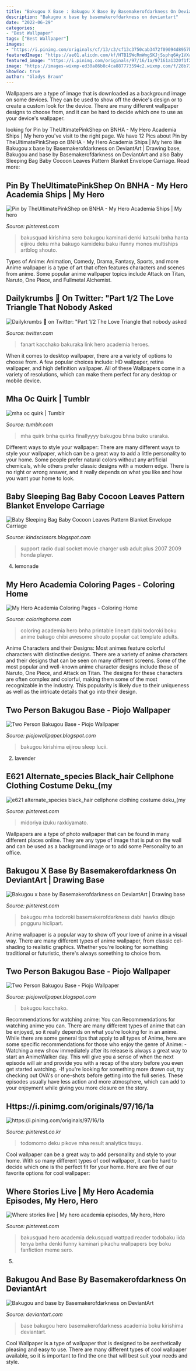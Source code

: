 ```yaml
---
title: "Bakugou X Base : Bakugou X Base By Basemakerofdarkness On Deviantart"
description: "Bakugou x base by basemakerofdarkness on deviantart"
date: "2022-06-29"
categories:
- "Best Wallpaper"
tags: ["Best Wallpaper"]
images:
- "https://i.pinimg.com/originals/cf/13/c3/cf13c3750cab3472f09094d8957badff.jpg"
featuredImage: "https://ae01.alicdn.com/kf/HTB1SWcRmWmgSKJjSsphq6Ay1VXax.jpg"
featured_image: "https://i.pinimg.com/originals/97/16/1a/97161a1320f1f25f91917d88fa4f7775.jpg"
image: "https://images-wixmp-ed30a86b8c4ca887773594c2.wixmp.com/f/28b73908-1e9b-4795-b979-4777337a8cf5/dcvqheo-a97de9fd-fdbd-42a5-879d-566342a25978.png/v1/fill/w_1280,h_721,strp/bakugou_and_base_by_basemakerofdarkness_dcvqheo-fullview.png?token=eyJ0eXAiOiJKV1QiLCJhbGciOiJIUzI1NiJ9.eyJzdWIiOiJ1cm46YXBwOjdlMGQxODg5ODIyNjQzNzNhNWYwZDQxNWVhMGQyNmUwIiwiaXNzIjoidXJuOmFwcDo3ZTBkMTg4OTgyMjY0MzczYTVmMGQ0MTVlYTBkMjZlMCIsIm9iaiI6W1t7ImhlaWdodCI6Ijw9NzIxIiwicGF0aCI6IlwvZlwvMjhiNzM5MDgtMWU5Yi00Nzk1LWI5NzktNDc3NzMzN2E4Y2Y1XC9kY3ZxaGVvLWE5N2RlOWZkLWZkYmQtNDJhNS04NzlkLTU2NjM0MmEyNTk3OC5wbmciLCJ3aWR0aCI6Ijw9MTI4MCJ9XV0sImF1ZCI6WyJ1cm46c2VydmljZTppbWFnZS5vcGVyYXRpb25zIl19.v9m5u-6y9sanMrPT3vcqD4a9tDpGeGr8Wj44J1KkfKI"
ShowToc: true
author: "Gladys Braun"
---
```



Wallpapers are a type of image that is downloaded as a background image on some devices. They can be used to show off the device's design or to create a custom look for the device. There are many different wallpaper designs to choose from, and it can be hard to decide which one to use as your device's wallpaper.

	

		
looking for Pin by TheUltimatePinkShep on BNHA - My Hero Academia Ships | My hero you've visit to the right page. We have 12 Pics about Pin by TheUltimatePinkShep on BNHA - My Hero Academia Ships | My hero like Bakugou x base by Basemakerofdarkness on DeviantArt | Drawing base, Bakugou and base by Basemakerofdarkness on DeviantArt and also Baby Sleeping Bag Baby Cocoon Leaves Pattern Blanket Envelope Carriage. Read more:
		
    
## Pin By TheUltimatePinkShep On BNHA - My Hero Academia Ships | My Hero

<img loading=lazy src="https://i.pinimg.com/originals/cf/13/c3/cf13c3750cab3472f09094d8957badff.jpg" onerror="this.onerror=null;this.src='https://tse3.mm.bing.net/th?id=OIP.R3J83tajYYg-Uxs6-fjlYwHaJ3&amp;pid=15.1';" alt="Pin by TheUltimatePinkShep on BNHA - My Hero Academia Ships | My hero">

_Source: pinterest.com_

>bakusquad kirishima sero bakugou kaminari denki katsuki bnha hanta eijirou deku mha bakugo kamideku baku ifunny monos multiships artblog shouto. 

	

Types of Anime: Animation, Comedy, Drama, Fantasy, Sports, and more
Anime wallpaper is a type of art that often features characters and scenes from anime. Some popular anime wallpaper topics include Attack on Titan, Naruto, One Piece, and Fullmetal Alchemist.

    
## Dailykrumbs 🍞 On Twitter: &quot;Part 1/2 The Love Triangle That Nobody Asked

<img loading=lazy src="https://pbs.twimg.com/media/DiUOqSgUcAIu9Sd.jpg" onerror="this.onerror=null;this.src='https://tse2.mm.bing.net/th?id=OIP.MvFdyfG731AAKuIdybIwuQHaEK&amp;pid=15.1';" alt="Dailykrumbs 🍞 on Twitter: &quot;Part 1/2 The Love Triangle that nobody asked">

_Source: twitter.com_

>fanart kacchako bakuraka link hero academia heroes. 

	

When it comes to desktop wallpaper, there are a variety of options to choose from. A few popular choices include: HD wallpaper, retina wallpaper, and high definition wallpaper. All of these Wallpapers come in a variety of resolutions, which can make them perfect for any desktop or mobile device. 

    
## Mha Oc Quirk | Tumblr

<img loading=lazy src="https://64.media.tumblr.com/369618df908c6d7a9fb27112f299b647/tumblr_p7wlu1NsNA1u74h01o1_1280.png" onerror="this.onerror=null;this.src='https://tse3.mm.bing.net/th?id=OIP.uuGlTBXt7j_c4_W-WteSYgHaFk&amp;pid=15.1';" alt="mha oc quirk | Tumblr">

_Source: tumblr.com_

>mha quirk bnha quirks finallyyyy bakugou bhna buko uraraka. 

	

Different ways to style your wallpaper:
There are many different ways to style your wallpaper, which can be a great way to add a little personality to your home. Some people prefer natural colors without any artificial chemicals, while others prefer classic designs with a modern edge. There is no right or wrong answer, and it really depends on what you like and how you want your home to look.

    
## Baby Sleeping Bag Baby Cocoon Leaves Pattern Blanket Envelope Carriage

<img loading=lazy src="https://ae01.alicdn.com/kf/HTB1SWcRmWmgSKJjSsphq6Ay1VXax.jpg" onerror="this.onerror=null;this.src='https://tse3.mm.bing.net/th?id=OIP.RG0qrpupq1vKCUt6HslkhgHaEj&amp;pid=15.1';" alt="Baby Sleeping Bag Baby Cocoon Leaves Pattern Blanket Envelope Carriage">

_Source: kindscissors.blogspot.com_

>support radio dual socket movie charger usb adult plus 2007 2009 honda player. 

	

4. lemonade 

    
## My Hero Academia Coloring Pages - Coloring Home

<img loading=lazy src="https://coloringhome.com/coloring/4c9/aAE/4c9aAEMyi.jpg" onerror="this.onerror=null;this.src='https://tse3.mm.bing.net/th?id=OIP.VWU3Pnr8Fdybvl9fFN1XvgHaE-&amp;pid=15.1';" alt="My Hero Academia Coloring Pages - Coloring Home">

_Source: coloringhome.com_

>coloring academia hero bnha printable lineart dabi todoroki boku anime bakugo chibi awesome shouto popular cat template adults. 

	

Anime Characters and their Designs: Most animes feature colorful characters with distinctive designs.
There are a variety of anime characters and their designs that can be seen on many different screens. Some of the most popular and well-known anime character designs include those of Naruto, One Piece, and Attack on Titan. The designs for these characters are often complex and colorful, making them some of the most recognizable in the industry. This popularity is likely due to their uniqueness as well as the intricate details that go into their design.

    
## Two Person Bakugou Base - Piojo Wallpaper

<img loading=lazy src="https://i.pinimg.com/originals/c7/ec/12/c7ec12a8157e9c861b84cba1df9c9001.jpg" onerror="this.onerror=null;this.src='https://tse3.mm.bing.net/th?id=OIP.foX1veRDb8YewPP-jsbAfAHaHa&amp;pid=15.1';" alt="Two Person Bakugou Base - Piojo Wallpaper">

_Source: piojowallpaper.blogspot.com_

>bakugou kirishima eijirou sleep lucii. 

	

2. lavender 

    
## E621 Alternate_species Black_hair Cellphone Clothing Costume Deku_(my

<img loading=lazy src="https://i.pinimg.com/736x/c7/3c/4a/c73c4ab474266ed1c3ac0599ca4b3a7f.jpg" onerror="this.onerror=null;this.src='https://tse4.mm.bing.net/th?id=OIP.oDGkjiK9mfFGzvHPa5WJFgHaHU&amp;pid=15.1';" alt="e621 alternate_species black_hair cellphone clothing costume deku_(my">

_Source: pinterest.com_

>midoriya izuku raxkiyamato. 

	



Wallpapers are a type of photo wallpaper that can be found in many different places online. They are any type of image that is put on the wall and can be used as a background image or to add some Personality to an office.

    
## Bakugou X Base By Basemakerofdarkness On DeviantArt | Drawing Base

<img loading=lazy src="https://i.pinimg.com/736x/0c/07/81/0c0781d9745cf83bad4b328b9c0b1884.jpg" onerror="this.onerror=null;this.src='https://tse3.mm.bing.net/th?id=OIP.159_pEBrds5n0bY_KEPYvQHaJY&amp;pid=15.1';" alt="Bakugou x base by Basemakerofdarkness on DeviantArt | Drawing base">

_Source: pinterest.com_

>bakugou mha todoroki basemakerofdarkness dabi hawks dibujo pngguru hiclipart. 

	

Anime wallpaper is a popular way to show off your love of anime in a visual way. There are many different types of anime wallpaper, from classic cel-shading to realistic graphics. Whether you're looking for something traditional or futuristic, there's always something to choice from.

    
## Two Person Bakugou Base - Piojo Wallpaper

<img loading=lazy src="https://www.hanahaki.com/wp-content/uploads/2018/11/Bakugou-Uraraka-4.jpg" onerror="this.onerror=null;this.src='https://tse2.mm.bing.net/th?id=OIP.xzZYV-B4zQgOEfjPDi7lJAHaG4&amp;pid=15.1';" alt="Two Person Bakugou Base - Piojo Wallpaper">

_Source: piojowallpaper.blogspot.com_

>bakugou kacchako. 

	

Recommendations for watching anime: You can
Recommendations for watching anime you can. There are many different types of anime that can be enjoyed, so it really depends on what you're looking for in an anime. While there are some general tips that apply to all types of Anime, here are some specific recommendations for those who enjoy the genre of Anime: 
-Watching a new show immediately after its release is always a great way to start an AnimeWalker day. This will give you a sense of when the next episode will air and provide you with a recap of the story before you even get started watching. 
-If you're looking for something more drawn out, try checking out OVA's or one-shots before getting into the full series. These episodes usually have less action and more atmosphere, which can add to your enjoyment while giving you more closure on the story.

    
## Https://i.pinimg.com/originals/97/16/1a

<img loading=lazy src="https://i.pinimg.com/originals/97/16/1a/97161a1320f1f25f91917d88fa4f7775.jpg" onerror="this.onerror=null;this.src='https://tse3.mm.bing.net/th?id=OIP.xs1iPOo8EVj7q-wgEcLhBAHaGK&amp;pid=15.1';" alt="https://i.pinimg.com/originals/97/16/1a">

_Source: pinterest.co.kr_

>todomomo deku pikove mha result analytics tsuyu. 

	

Cool wallpaper can be a great way to add personality and style to your home. With so many different types of cool wallpaper, it can be hard to decide which one is the perfect fit for your home. Here are five of our favorite options for cool wallpaper: 

    
## Where Stories Live | My Hero Academia Episodes, My Hero, Hero

<img loading=lazy src="https://i.pinimg.com/736x/b0/e0/b7/b0e0b70b0d993d4d1af3a20c81763e7d.jpg" onerror="this.onerror=null;this.src='https://tse4.mm.bing.net/th?id=OIP.wYnTV2XTUDtuXtooaMokuwHaGi&amp;pid=15.1';" alt="Where stories live | My hero academia episodes, My hero, Hero">

_Source: pinterest.com_

>bakusquad hero academia dekusquad wattpad reader todobaku iida tenya bnha denki funny kaminari pikachu wallpapers boy boku fanfiction meme sero. 

	

5.

    
## Bakugou And Base By Basemakerofdarkness On DeviantArt

<img loading=lazy src="https://images-wixmp-ed30a86b8c4ca887773594c2.wixmp.com/f/28b73908-1e9b-4795-b979-4777337a8cf5/dcvqheo-a97de9fd-fdbd-42a5-879d-566342a25978.png/v1/fill/w_1280,h_721,strp/bakugou_and_base_by_basemakerofdarkness_dcvqheo-fullview.png?token=eyJ0eXAiOiJKV1QiLCJhbGciOiJIUzI1NiJ9.eyJzdWIiOiJ1cm46YXBwOjdlMGQxODg5ODIyNjQzNzNhNWYwZDQxNWVhMGQyNmUwIiwiaXNzIjoidXJuOmFwcDo3ZTBkMTg4OTgyMjY0MzczYTVmMGQ0MTVlYTBkMjZlMCIsIm9iaiI6W1t7ImhlaWdodCI6Ijw9NzIxIiwicGF0aCI6IlwvZlwvMjhiNzM5MDgtMWU5Yi00Nzk1LWI5NzktNDc3NzMzN2E4Y2Y1XC9kY3ZxaGVvLWE5N2RlOWZkLWZkYmQtNDJhNS04NzlkLTU2NjM0MmEyNTk3OC5wbmciLCJ3aWR0aCI6Ijw9MTI4MCJ9XV0sImF1ZCI6WyJ1cm46c2VydmljZTppbWFnZS5vcGVyYXRpb25zIl19.v9m5u-6y9sanMrPT3vcqD4a9tDpGeGr8Wj44J1KkfKI" onerror="this.onerror=null;this.src='https://tse1.mm.bing.net/th?id=OIP.HKwSUZqD8HLAS4-WKLGhIgHaEK&amp;pid=15.1';" alt="Bakugou and base by Basemakerofdarkness on DeviantArt">

_Source: deviantart.com_

>base bakugou hero basemakerofdarkness academia boku kirishima deviantart. 

	

Cool Wallpaper is a type of wallpaper that is designed to be aesthetically pleasing and easy to use. There are many different types of cool wallpaper available, so it is important to find the one that will best suit your needs and style.

